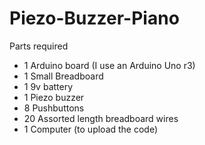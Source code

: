 # Piezo-Buzzer-Piano

Parts required
- 1 Arduino board (I use an Arduino Uno r3)
- 1 Small Breadboard
- 1 9v battery
- 1 Piezo buzzer
- 8 Pushbuttons
- 20 Assorted length breadboard wires
- 1 Computer (to upload the code)

